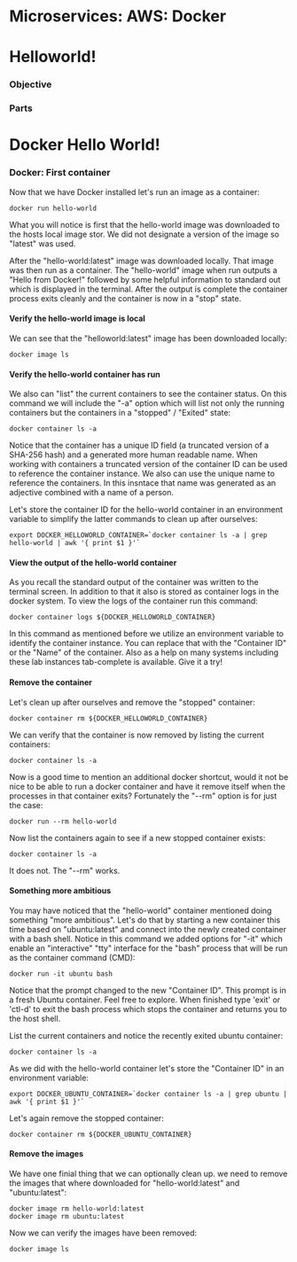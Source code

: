 # Microservices: AWS: Docker
# Helloworld!

### Objective



### Parts



# Docker Hello World!

### Docker: First container

Now that we have Docker installed let's run an image as a container:

~~~shell
docker run hello-world
~~~

What you will notice is first that the hello-world image was downloaded to the hosts local image stor.  We did not designate a version of the image so "latest" was used.

After the "hello-world:latest" image was downloaded locally.  That image was then run as a container.  The "hello-world" image when run outputs a "Hello from Docker!" followed by some helpful information to standard out which is displayed in the terminal. After the output is complete the container process exits cleanly and the container is now in a "stop" state.

#### Verify the hello-world image is local

We can see that the "helloworld:latest" image has been downloaded locally:

~~~shell
docker image ls
~~~

#### Verify the hello-world container has run

We also can "list" the current containers to see the container status.  On this command we will include the "-a" option which will list not only the running containers but the containers in a "stopped" / "Exited" state:

~~~shell
docker container ls -a
~~~

Notice that the container has a unique ID field (a truncated version of a SHA-256 hash) and a generated more human readable name.  When working with containers a truncated version of the container ID can be used to reference the container instance. We also can use the unique name to reference the containers.  In this insntace that name was generated as an adjective combined with a name of a person.

Let's store the container ID for the hello-world container in an environment variable to simplify the latter commands to clean up after ourselves:

~~~shell
export DOCKER_HELLOWORLD_CONTAINER=`docker container ls -a | grep hello-world | awk '{ print $1 }'`
~~~

#### View the output of the hello-world container

As you recall the standard output of the container was written to the terminal screen.  In addition to that it also is stored as container logs in the docker system.  To view the logs of the container run this command:

~~~shell
docker container logs ${DOCKER_HELLOWORLD_CONTAINER}
~~~

In this command as mentioned before we utilize an environment variable to identify the container instance.  You can replace that with the "Container ID" or the "Name" of the container.  Also as a help on many systems including these lab instances tab-complete is available.  Give it a try!   

#### Remove the container

Let's clean up after ourselves and remove the "stopped" container:

~~~shell
docker container rm ${DOCKER_HELLOWORLD_CONTAINER}
~~~

We can verify that the container is now removed by listing the current containers:

~~~shell
docker container ls -a
~~~

Now is a good time to mention an additional docker shortcut, would it not be nice to be able to run a docker container and have it remove itself when the processes in that container exits?  Fortunately the "--rm" option is for just the case:

~~~shell
docker run --rm hello-world
~~~

Now list the containers again to see if a new stopped container exists:

~~~shell
docker container ls -a
~~~

It does not.  The "--rm" works.

#### Something more ambitious

You may have noticed that the "hello-world" container mentioned doing something "more ambitious".  Let's do that by starting a new container this time based on "ubuntu:latest" and connect into the newly created container with a bash shell.  Notice in this command we added options for "-it" which enable an "interactive" "tty" interface for the "bash" process that will be run as the container command (CMD):

~~~shell
docker run -it ubuntu bash
~~~

Notice that the prompt changed to the new "Container ID".  This prompt is in a fresh Ubuntu container.  Feel free to explore.  When finished type 'exit' or 'ctl-d' to exit the bash process which stops the container and returns you to the host shell.

List the current containers and notice the recently exited ubuntu container:

~~~shell
docker container ls -a
~~~

As we did with the hello-world container let's store the "Container ID" in an environment variable:

~~~shell
export DOCKER_UBUNTU_CONTAINER=`docker container ls -a | grep ubuntu | awk '{ print $1 }'`
~~~

Let's again remove the stopped container:

~~~shell
docker container rm ${DOCKER_UBUNTU_CONTAINER}
~~~

#### Remove the images

We have one finial thing that we can optionally clean up.  we need to remove the images that where downloaded for "hello-world:latest" and "ubuntu:latest":

~~~shell
docker image rm hello-world:latest
docker image rm ubuntu:latest
~~~

Now we can verify the images have been removed:

~~~shell
docker image ls
~~~
